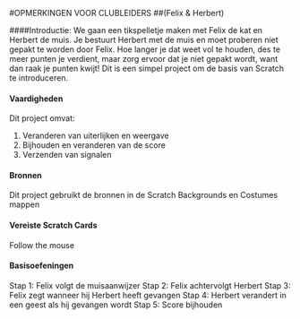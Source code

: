 #OPMERKINGEN VOOR CLUBLEIDERS##(Felix & Herbert)####Introductie:We gaan een tikspelletje maken met Felix de kat en Herbert de muis. Je bestuurt Herbert met de muis en moet proberen niet gepakt te worden door Felix. Hoe langer je dat weet vol te houden, des te meer punten je verdient, maar zorg ervoor dat je niet gepakt wordt, want dan raak je punten kwijt! Dit is een simpel project om de basis van Scratch te introduceren.#### VaardighedenDit project omvat:1. Veranderen van uiterlijken en weergave2. Bijhouden en veranderen van de score3. Verzenden van signalen#### BronnenDit project gebruikt de bronnen in de Scratch Backgrounds en Costumes mappen#### Vereiste Scratch CardsFollow the mouse#### BasisoefeningenStap 1: Felix volgt de muisaanwijzerStap 2: Felix achtervolgt HerbertStap 3: Felix zegt wanneer hij Herbert heeft gevangenStap 4: Herbert verandert in een geest als hij gevangen wordtStap 5: Score bijhouden